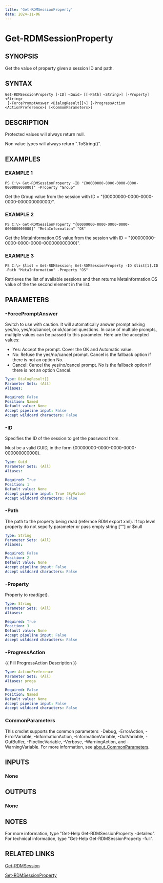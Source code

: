 ```yaml
---
title: 'Get-RDMSessionProperty'
date: 2024-11-06
---
```



# Get-RDMSessionProperty

## SYNOPSIS
Get the value of property given a session ID and path.

## SYNTAX

```
Get-RDMSessionProperty [-ID] <Guid> [[-Path] <String>] [-Property] <String>
 [-ForcePromptAnswer <DialogResult[]>] [-ProgressAction <ActionPreference>] [<CommonParameters>]
```

## DESCRIPTION
Protected values will always return null.

Non value types will always return ".ToString()".

## EXAMPLES

### EXAMPLE 1
```
PS C:\> Get-RDMSessionProperty -ID "{00000000-0000-0000-0000-000000000000}" -Property "Group"
```

Get the Group value from the session with ID = "{00000000-0000-0000-0000-000000000000}".

### EXAMPLE 2
```
PS C:\> Get-RDMSessionProperty "{00000000-0000-0000-0000-000000000000}" "MetaInformation" "OS"
```

Get the MetaInformation.OS value from the session with ID = "{00000000-0000-0000-0000-000000000000}".

### EXAMPLE 3
```
PS C:\> $list = Get-RDMSession; Get-RDMSessionProperty -ID $list[1].ID -Path "MetaInformation" -Property "OS"
```

Retrieves the list of available sessions and then returns MetaInformation.OS value of the the second element in the list.

## PARAMETERS

### -ForcePromptAnswer
Switch to use with caution.
It will automatically answer prompt asking yes/no, yes/no/cancel, or ok/cancel questions.
In case of multiple prompts, multiple values can be passed to this parameter.
Here are the accepted values:
- Yes: Accept the prompt.
Cover the OK and Automatic value.
- No: Refuse the yes/no/cancel prompt.
Cancel is the fallback option if there is not an option No.
- Cancel: Cancel the yes/no/cancel prompt.
No is the fallback option if there is not an option Cancel.

```yaml
Type: DialogResult[]
Parameter Sets: (All)
Aliases:

Required: False
Position: Named
Default value: None
Accept pipeline input: False
Accept wildcard characters: False
```

### -ID
Specifies the ID of the session to get the password from.

Must be a valid GUID, in the form {00000000-0000-0000-0000-000000000000}.

```yaml
Type: Guid
Parameter Sets: (All)
Aliases:

Required: True
Position: 1
Default value: None
Accept pipeline input: True (ByValue)
Accept wildcard characters: False
```

### -Path
The path to the property being read (refernce RDM export xml).
If top level property do not sepcify parameter or pass empty string \[""\] or $null

```yaml
Type: String
Parameter Sets: (All)
Aliases:

Required: False
Position: 2
Default value: None
Accept pipeline input: False
Accept wildcard characters: False
```

### -Property
Property to read(get).

```yaml
Type: String
Parameter Sets: (All)
Aliases:

Required: True
Position: 3
Default value: None
Accept pipeline input: False
Accept wildcard characters: False
```

### -ProgressAction
{{ Fill ProgressAction Description }}

```yaml
Type: ActionPreference
Parameter Sets: (All)
Aliases: proga

Required: False
Position: Named
Default value: None
Accept pipeline input: False
Accept wildcard characters: False
```

### CommonParameters
This cmdlet supports the common parameters: -Debug, -ErrorAction, -ErrorVariable, -InformationAction, -InformationVariable, -OutVariable, -OutBuffer, -PipelineVariable, -Verbose, -WarningAction, and -WarningVariable. For more information, see [about_CommonParameters](http://go.microsoft.com/fwlink/?LinkID=113216).

## INPUTS

### None
## OUTPUTS

### None
## NOTES
For more information, type "Get-Help Get-RDMSessionProperty -detailed".
For technical information, type "Get-Help Get-RDMSessionProperty -full".

## RELATED LINKS

[Get-RDMSession](http://127.0.0.1:1111/docs/Get-RDMSession/)

[Set-RDMSessionProperty](http://127.0.0.1:1111/docs/Set-RDMSessionProperty/)

